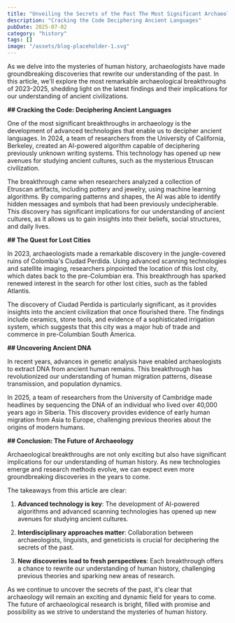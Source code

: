 ```yaml
---
title: "Unveiling the Secrets of the Past The Most Significant Archaeological Breakthroughs of 2023-2025"
description: "Cracking the Code Deciphering Ancient Languages"
pubDate: 2025-07-02
category: "history"
tags: []
image: "/assets/blog-placeholder-1.svg"
---
```


As we delve into the mysteries of human history, archaeologists have made groundbreaking discoveries that rewrite our understanding of the past. In this article, we'll explore the most remarkable archaeological breakthroughs of 2023-2025, shedding light on the latest findings and their implications for our understanding of ancient civilizations.

**## Cracking the Code: Deciphering Ancient Languages**

One of the most significant breakthroughs in archaeology is the development of advanced technologies that enable us to decipher ancient languages. In 2024, a team of researchers from the University of California, Berkeley, created an AI-powered algorithm capable of deciphering previously unknown writing systems. This technology has opened up new avenues for studying ancient cultures, such as the mysterious Etruscan civilization.

The breakthrough came when researchers analyzed a collection of Etruscan artifacts, including pottery and jewelry, using machine learning algorithms. By comparing patterns and shapes, the AI was able to identify hidden messages and symbols that had been previously undecipherable. This discovery has significant implications for our understanding of ancient cultures, as it allows us to gain insights into their beliefs, social structures, and daily lives.

**## The Quest for Lost Cities**

In 2023, archaeologists made a remarkable discovery in the jungle-covered ruins of Colombia's Ciudad Perdida. Using advanced scanning technologies and satellite imaging, researchers pinpointed the location of this lost city, which dates back to the pre-Columbian era. This breakthrough has sparked renewed interest in the search for other lost cities, such as the fabled Atlantis.

The discovery of Ciudad Perdida is particularly significant, as it provides insights into the ancient civilization that once flourished there. The findings include ceramics, stone tools, and evidence of a sophisticated irrigation system, which suggests that this city was a major hub of trade and commerce in pre-Columbian South America.

**## Uncovering Ancient DNA**

In recent years, advances in genetic analysis have enabled archaeologists to extract DNA from ancient human remains. This breakthrough has revolutionized our understanding of human migration patterns, disease transmission, and population dynamics.

In 2025, a team of researchers from the University of Cambridge made headlines by sequencing the DNA of an individual who lived over 40,000 years ago in Siberia. This discovery provides evidence of early human migration from Asia to Europe, challenging previous theories about the origins of modern humans.

**## Conclusion: The Future of Archaeology**

Archaeological breakthroughs are not only exciting but also have significant implications for our understanding of human history. As new technologies emerge and research methods evolve, we can expect even more groundbreaking discoveries in the years to come.

The takeaways from this article are clear:

1. **Advanced technology is key**: The development of AI-powered algorithms and advanced scanning technologies has opened up new avenues for studying ancient cultures.

2. **Interdisciplinary approaches matter**: Collaboration between archaeologists, linguists, and geneticists is crucial for deciphering the secrets of the past.

3. **New discoveries lead to fresh perspectives**: Each breakthrough offers a chance to rewrite our understanding of human history, challenging previous theories and sparking new areas of research.

As we continue to uncover the secrets of the past, it's clear that archaeology will remain an exciting and dynamic field for years to come. The future of archaeological research is bright, filled with promise and possibility as we strive to understand the mysteries of human history.